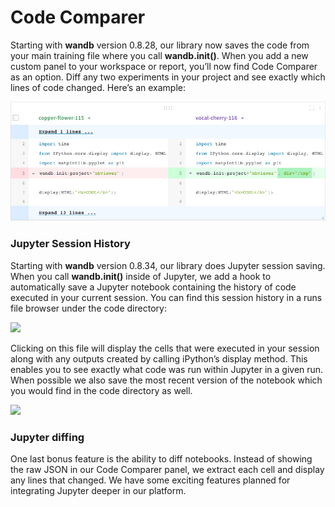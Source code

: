 # Code Comparer

Starting with **wandb** version 0.8.28, our library now saves the code from your main training file where you call **wandb.init\(\)**. When you add a new custom panel to your workspace or report, you’ll now find Code Comparer as an option. Diff any two experiments in your project and see exactly which lines of code changed. Here’s an example:

![](../../.gitbook/assets/cc1.png)

### Jupyter Session History

Starting with **wandb** version 0.8.34, our library does Jupyter session saving. When you call **wandb.init\(\)** inside of Jupyter, we add a hook to automatically save a Jupyter notebook containing the history of code executed in your current session. You can find this session history in a runs file browser under the code directory:

![](../../.gitbook/assets/cc2%20%281%29.png)

Clicking on this file will display the cells that were executed in your session along with any outputs created by calling iPython’s display method. This enables you to see exactly what code was run within Jupyter in a given run. When possible we also save the most recent version of the notebook which you would find in the code directory as well.

![](../../.gitbook/assets/cc3.png)

### Jupyter diffing

One last bonus feature is the ability to diff notebooks. Instead of showing the raw JSON in our Code Comparer panel, we extract each cell and display any lines that changed. We have some exciting features planned for integrating Jupyter deeper in our platform.


